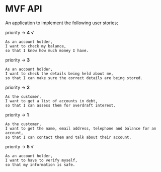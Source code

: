 # MVF API
An application to implement the following user stories;

priority -> **4** √
```
As an account holder,
I want to check my balance,
so that I know how much money I have.
```

priority -> **3**
```
As an account holder,
I want to check the details being held about me,
so that I can make sure the correct details are being stored.
```

priority -> **2**
```
As the customer,
I want to get a list of accounts in debt,
so that I can assess them for overdraft interest.
```

priority -> **1**
```
As the customer,
I want to get the name, email address, telephone and balance for an account,
so that I can contact them and talk about their account.
```

priority -> **5** √
```
As an account holder,
I want to have to verify myself,
so that my information is safe.
```
